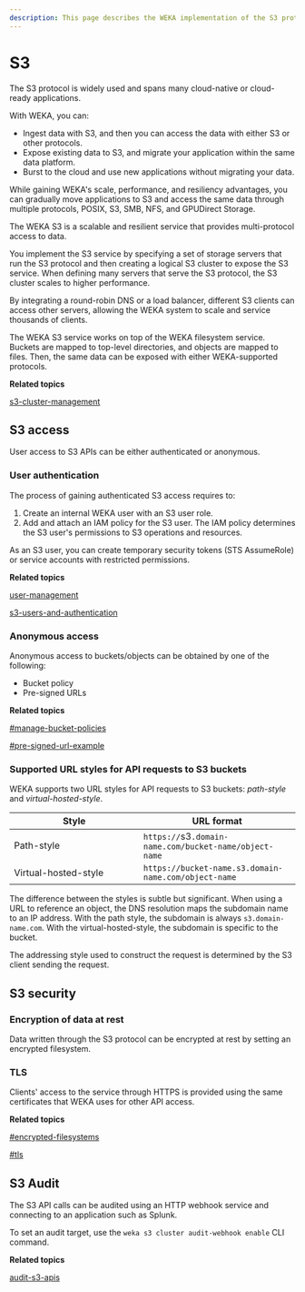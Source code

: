 ```yaml
---
description: This page describes the WEKA implementation of the S3 protocol.
---
```


# S3

The S3 protocol is widely used and spans many cloud-native or cloud-ready applications.&#x20;

With WEKA, you can:

* Ingest data with S3, and then you can access the data with either S3 or other protocols.
* Expose existing data to S3, and migrate your application within the same data platform.
* Burst to the cloud and use new applications without migrating your data.

While gaining WEKA's scale, performance, and resiliency advantages, you can gradually move applications to S3 and access the same data through multiple protocols, POSIX, S3, SMB, NFS, and GPUDirect Storage.

The WEKA S3 is a scalable and resilient service that provides multi-protocol access to data.

You implement the S3 service by specifying a set of storage servers that run the S3 protocol and then creating a logical S3 cluster to expose the S3 service. When defining many servers that serve the S3 protocol, the S3 cluster scales to higher performance.

By integrating a round-robin DNS or a load balancer, different S3 clients can access other servers, allowing the WEKA system to scale and service thousands of clients.

The WEKA S3 service works on top of the WEKA filesystem service. Buckets are mapped to top-level directories, and objects are mapped to files. Then, the same data can be exposed with either WEKA-supported protocols.

**Related topics**

[s3-cluster-management](s3-cluster-management/ "mention")

## S3 access

User access to S3 APIs can be either authenticated or anonymous.

### User authentication

The process of gaining authenticated S3 access requires to:

1. Create an internal WEKA user with an S3 user role.
2. Add and attach an IAM policy for the S3 user. The IAM policy determines the S3 user's permissions to S3 operations and resources.

As an S3 user, you can create temporary security tokens (STS AssumeRole) or service accounts with restricted permissions.

**Related topics**

[user-management](../../usage/user-management/ "mention")

[s3-users-and-authentication](s3-users-and-authentication/ "mention")

### Anonymous access

Anonymous access to buckets/objects can be obtained by one of the following:&#x20;

* Bucket policy
* Pre-signed URLs

**Related topics**

[#manage-bucket-policies](s3-buckets-management/#manage-bucket-policies "mention")

[#pre-signed-url-example](s3-examples-using-boto3.md#pre-signed-url-example "mention")

### Supported URL styles for API requests to S3 buckets

WEKA supports two URL styles for API requests to S3 buckets: _path-style_ and _virtual-hosted-style_.

<table><thead><tr><th width="212">Style</th><th>URL format</th></tr></thead><tbody><tr><td>Path-style</td><td><code>https://</code>s3<code>.domain-name.com/bucket-name/object-name</code></td></tr><tr><td>Virtual-hosted-style</td><td><code>https://bucket-name.s3.domain-name.com/object-name</code></td></tr></tbody></table>

The difference between the styles is subtle but significant. When using a URL to reference an object, the DNS resolution maps the subdomain name to an IP address. With the path style, the subdomain is always `s3.domain-name.com`. With the virtual-hosted-style, the subdomain is specific to the bucket.

The addressing style used to construct the request is determined by the S3 client sending the request.

## S3 security

### Encryption **of data** at rest

Data written through the S3 protocol can be encrypted at rest by setting an encrypted filesystem.

### TLS

Clients' access to the service through HTTPS is provided using the same certificates that WEKA uses for other API access.

**Related topics**

[#encrypted-filesystems](../../overview/filesystems.md#encrypted-filesystems "mention")

[#tls](../../usage/security/#tls "mention")

## S3 Audit

The S3 API calls can be audited using an HTTP webhook service and connecting to an application such as Splunk.

To set an audit target, use the `weka s3 cluster audit-webhook enable` CLI command.

**Related topics**

[audit-s3-apis](audit-s3-apis/ "mention")
